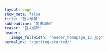 ```yaml
---
layout: page
show_meta: false
title: "暂未编辑"
subheadline: "暂未编辑"
teaser: "暂未编辑"
header:
   image_fullwidth: "header_homepage_13.jpg"
permalink: "/getting-started/"
---
```

